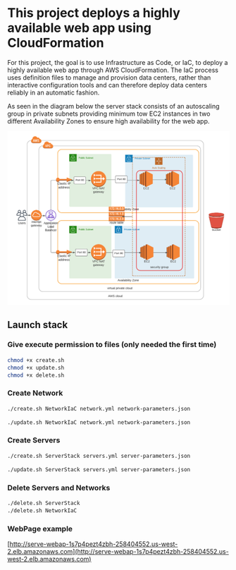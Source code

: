# This project deploys a highly available web app using CloudFormation

For this project, the goal is to use Infrastructure as Code, or IaC, to deploy a highly available web app through AWS CloudFormation. The IaC process uses definition files to manage and provision data centers, rather than interactive configuration tools and can therefore deploy data centers reliably in an automatic fashion.

As seen in the diagram below the server stack consists of an autoscaling group in private subnets providing minimum tow EC2 instances in two different Availability Zones to ensure high availability for the web app.

![diagram](Diagram.png)

## Launch stack

### Give execute permission to files (only needed the first time)

```bash
chmod +x create.sh  
chmod +x update.sh
chmod +x delete.sh
```

### Create Network

```bash
./create.sh NetworkIaC network.yml network-parameters.json
```

```bash
./update.sh NetworkIaC network.yml network-parameters.json
```

### Create Servers

```bash
./create.sh ServerStack servers.yml server-parameters.json
```

```bash
./update.sh ServerStack servers.yml server-parameters.json
```

### Delete Servers and Networks

```bash
./delete.sh ServerStack
./delete.sh NetworkIaC
```

### WebPage example

[http://serve-webap-1s7p4pezt4zbh-258404552.us-west-2.elb.amazonaws.com](http://serve-webap-1s7p4pezt4zbh-258404552.us-west-2.elb.amazonaws.com)
